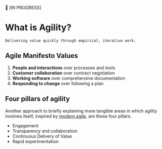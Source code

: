 :construction: [IN PROGRESS]

# What is Agility?

`Delivering value quickly through empirical, iterative work.`

## **Agile Manifesto Values**

1. **People and interactions** over processes and tools
2. **Customer collaboration** over contract negotiation
3. **Working software** over comprehensive documentation
4. **Responding to change** over following a plan

## **Four pillars of agility**

Another approach to briefly explaining more tangible areas in which agility involves itself, inspired by [modern agile](http://modernagile.org/), are these four pillars.

- Engagement
- Transparency and collaboration
- Continuous Delivery of Value
- Rapid experimentation
